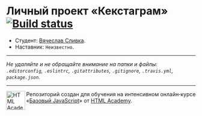 # Личный проект «Кекстаграм» [![Build status][travis-image]][travis-url]

* Студент: [Вячеслав Сливка](https://up.htmlacademy.ru/javascript/11/user/139086).
* Наставник: `Неизвестно`.

---

_Не удаляйте и не обращайте внимание на папки и файлы:_<br>
_`.editorconfig`, `.eslintrc`, `.gitattributes`, `.gitignore`, `.travis.yml`, `package.json`._

---

<a href="https://htmlacademy.ru/intensive/javascript"><img align="left" width="50" height="50" title="HTML Academy" src="https://up.htmlacademy.ru/static/img/intensive/javascript/logo-for-github.svg"></a>

Репозиторий создан для обучения на интенсивном онлайн‑курсе «[Базовый JavaScript](https://htmlacademy.ru/intensive/javascript)» от [HTML Academy](https://htmlacademy.ru).

[travis-image]: https://travis-ci.org/htmlacademy-javascript/139086-kekstagram.svg?branch=master
[travis-url]: https://travis-ci.org/htmlacademy-javascript/139086-kekstagram
